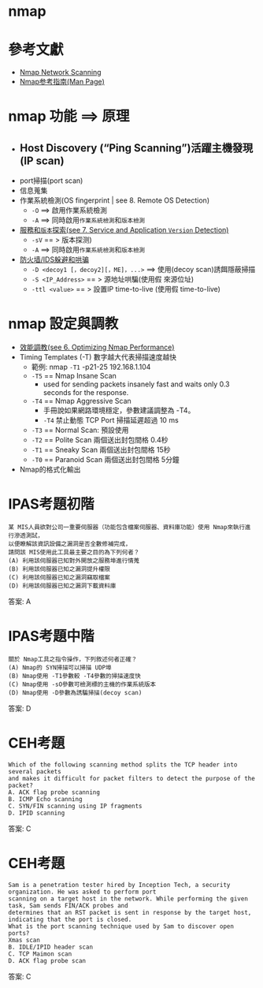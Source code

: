 # nmap

# 參考文獻
- [Nmap Network Scanning](https://nmap.org/book/toc.html)
- [Nmap参考指南(Man Page)](https://nmap.org/man/zh/index.html)


# 
# nmap 功能 ==> 原理
- Host Discovery (“Ping Scanning”)活躍主機發現(IP scan)
  -  
- port掃描(port scan)
- 信息蒐集
- 作業系統檢測(OS fingerprint | see  8. Remote OS Detection)
  - `-O` ==> 啟用作業系統檢測
  - `-A` ==> 同時啟用`作業系統檢測`和`版本檢測`
- [服務和`版本`探索(see  7. Service and Application `Version` Detection)](https://nmap.org/man/zh/man-version-detection.html)
  - `-sV` == > 版本探测)
  - `-A` ==> 同時啟用`作業系統檢測`和`版本檢測`
- [防火墙/IDS躲避和哄骗]()
  - `-D <decoy1 [，decoy2][，ME]，...>`  ==> 使用(decoy scan)誘餌隱蔽掃描
  - `-S <IP_Address>` == > 源地址哄騙(使用假 來源位址)
  - `-ttl <value>` == > 設置IP time-to-live (使用假 time-to-live)

# nmap 設定與調教
- [效能調教(see 6. Optimizing Nmap Performance)](https://nmap.org/book/performance.html)
- Timing Templates (-T)  數字越大代表掃描速度越快
  - 範例: nmap `-T1`  -p21-25  192.168.1.104
  - `-T5` == Nmap Insane Scan
    - used for sending packets insanely fast and waits only 0.3 seconds for the response.
  - `-T4` == Nmap Aggressive Scan
    - 手冊說如果網路環境穩定，參數建議調整為 -T4。
    - `-T4` 禁止動態 TCP Port 掃描延遲超過 10 ms
  - `-T3` == Normal Scan: 預設使用
  - `-T2` == Polite Scan 兩個送出封包間格 0.4秒
  - `-T1` == Sneaky Scan 兩個送出封包間格 15秒
  - `-T0` == Paranoid Scan 兩個送出封包間格 5分鐘
- Nmap的格式化輸出

# IPAS考題初階
```
某 MIS人員欲對公司一重要伺服器（功能包含檔案伺服器、資料庫功能）使用 Nmap來執行進行滲透測試，
以便瞭解該資訊設備之漏洞是否全數修補完成，
請問該 MIS使用此工具最主要之目的為下列何者？
(A) 利用該伺服器已知對外開放之服務埠進行情蒐
(B) 利用該伺服器已知之漏洞提升權限
(C) 利用該伺服器已知之漏洞竊取檔案
(D) 利用該伺服器已知之漏洞下載資料庫
```
答案: A
# IPAS考題中階  
```
關於 Nmap工具之指令操作，下列敘述何者正確？
(A) Nmap的 SYN掃描可以掃描 UDP埠
(B) Nmap使用 -T1參數較 -T4參數的掃描速度快
(C) Nmap使用 -sO參數可檢測標的主機的作業系統版本
(D) Nmap使用 -D參數為誘騙掃描(decoy scan)
```
答案: D

# CEH考題 
```
Which of the following scanning method splits the TCP header into several packets
and makes it difficult for packet filters to detect the purpose of the packet?
A. ACK flag probe scanning
B. ICMP Echo scanning
C. SYN/FIN scanning using IP fragments
D. IPID scanning
```
答案: C

# CEH考題 
```
Sam is a penetration tester hired by Inception Tech, a security organization. He was asked to perform port
scanning on a target host in the network. While performing the given task, Sam sends FIN/ACK probes and
determines that an RST packet is sent in response by the target host, indicating that the port is closed.
What is the port scanning technique used by Sam to discover open ports?
Xmas scan
B. IDLE/IPID header scan
C. TCP Maimon scan
D. ACK flag probe scan
```
答案: C
